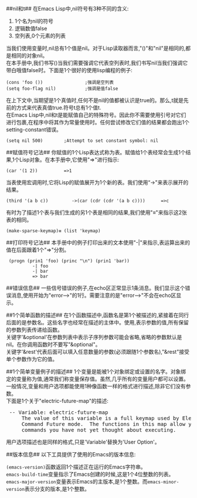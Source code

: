 ##nil和t##
在Emacs Lisp中,nil符号有3种不同的含义:

1. 1个名为nil的符号
2. 逻辑数值false
3. 空列表,0个元素的列表

当我们使用变量时,nil总有1个值是nil。对于Lisp读取器而言,"()"和"nil"是相同的,都是相同的对象nil。  
在本手册中,我们书写()当我们需要强调它代表空列表时,我们书写nil当我们强调它带白哦值false时。下面是1个很好的使用lisp编程的例子:

```
(cons 'foo ())                ;强调是空列表
(setq foo-flag nil)           ;强调是值false
```

在上下文中,当期望是1个真值时,任何不是nil的值都被认识是true的。那么,t就是先前的方式来代表真值true.符号t总有1个值t.  
在Emacs Lisp中,nil和t是能赋值自己的特殊符号。因此你不需要使用引号对它们进行包裹,在程序中将其作为常量使用时。任何尝试修改它们值的结果都会跑出1个setting-constant错误。

```
(setq nil 500)        ;Attempt to set constant symbol: nil
```

##赋值符号记法##
你赋值的1个Lisp表达式称为表。赋值给1个表经常会生成1个结果,1个Lisp对象。在本手册中,它使用"=>"进行指示:

```
(car '(1 2))          =>1
```

当表使用宏调用时,它将Lisp的赋值展开为1个新的表。我们使用“->"来表示展开的结果。  

```
(third '(a b c))         ->(car (cdr (cdr '(a b c))))      =>c
```

有时为了描述1个表与我们生成的另1个表是相同的结果,我们使用"≡"来指示这2张表的相同。

```
(make-sparse-keymap)≡ (list 'keymap)
```

##打印符号记法##
本手册中的例子打印出来的文本使用"-|"来指示,表运算出来的值在后面跟着1个"=>"分割。

```
 (progn (prin1 'foo) (princ "\n") (prin1 'bar))
          -| foo
          -| bar
          => bar
```

##错误信息##
一些信号错误的例子,在echo区正常显示1条消息。我们显示这个错误消息,使用开始为"error-->"的1行。需要注意的是"error-->"不会在echo区显示。

##1个简单函数的描述##
在1个函数描述中,函数名是第1个被描述的,紧接着在同行后面的是参数名。这些名字也经常在描述的主体中。使用,表示参数的值,所有保留的参数列表传递给函数。  
关键字'&optional'在参数列表中表示子序列参数可能会省略,省略的参数默认是nil。在你调用函数时不要写"&optional"。  
关键字'&rest'代表后面可以填入任意数量的参数(必须跟随1个参数名),"&rest"接受单个参数作为它的值。

##1个简单变量例子的描述##
1个变量是能被1个对象绑定或设置的名字。对象绑定的变量称为值,通常我们称变量保存值。虽然,几乎所有的变量用户都可以设置。一般情况,变量和用户选项都能使用1种像函数一样的格式进行描述,除非它们没有参数。  
下面是1个关于"electric-future-map"的描述:
<pre>
 -- Variable: electric-future-map
     The value of this variable is a full keymap used by Electric
     Command Future mode.  The functions in this map allow you to edit
     commands you have not yet thought about executing.
</pre>

用户选项描述也是同样的格式,只是'Variable'替换为'User Option'。

##版本信息##
以下工具提供了使用的Emacs的版本信息:

`(emacs-version)`函数返回1个描述正在运行的Emacs字符串。  
`emacs-build-time`变量指示了Emacs创建的时候,这是1个4位整数的列表。  
`emacs-major-version`变量表示Emacs的主版本,是1个整数。而`emacs-minor-version`表示分支的版本,是1个整数。

